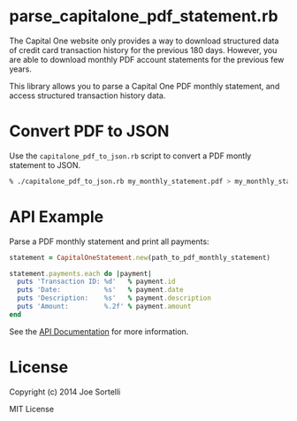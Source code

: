 # parse_capitalone_pdf_statement.rb

The Capital One website only provides a way to download structured
data of credit card transaction history for the previous 180 days.
However, you are able to download monthly PDF account statements
for the previous few years.

This library allows you to parse a Capital One PDF monthly statement,
and access structured transaction history data.

# Convert PDF to JSON

Use the ```capitalone_pdf_to_json.rb``` script to convert a PDF
montly statement to JSON.

```bash
% ./capitalone_pdf_to_json.rb my_monthly_statement.pdf > my_monthly_statement.json
```

# API Example

Parse a PDF monthly statement and print all payments:

```ruby
statement = CapitalOneStatement.new(path_to_pdf_monthly_statement)

statement.payments.each do |payment|
  puts 'Transaction ID: %d'   % payment.id
  puts 'Date:           %s'   % payment.date
  puts 'Description:    %s'   % payment.description
  puts 'Amount:         %.2f' % payment.amount
end
```

See the [API
Documentation](http://sortelli.github.io/parse_capitalone_pdf_statement/frames.html#!CapitalOneStatement.html)
for more information.

# License

Copyright (c) 2014 Joe Sortelli

MIT License
